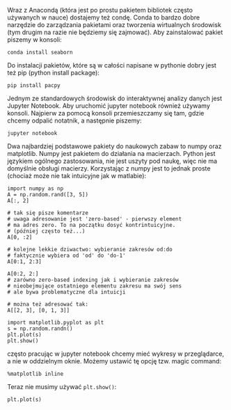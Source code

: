 Wraz z Anacondą (która jest po prostu pakietem bibliotek często używanych w nauce) dostajemy też condę. Conda to bardzo dobre narzędzie do zarządzania pakietami oraz tworzenia wirtualnych środowisk (tym drugim na razie nie będziemy się zajmować). Aby zainstalować pakiet piszemy w konsoli:
```
conda install seaborn
```

Do instalacji pakietów, które są w całości napisane w pythonie dobry jest też pip (python install package):
```
pip install pacpy
```

Jednym ze standardowych środowisk do interaktywnej analizy danych jest Jupyter Notebook. Aby uruchomić jupyter notebook również używamy konsoli. Najpierw za pomocą konsoli przemieszczamy się tam, gdzie chcemy odpalić notatnik, a następnie piszemy:
```
jupyter notebook
```

Dwa najbardziej podstawowe pakiety do naukowych zabaw to numpy oraz matplotlib. Numpy jest pakietem do działania na macierzach. Python jest językiem ogólnego zastosowania, nie jest uszyty pod naukę, więc nie ma domyślnie obsługi macierzy. Korzystając z numpy jest to jednak proste (chociaż może nie tak intuicyjne jak w matlabie):
```
import numpy as np
A = np.random.rand([3, 5])
A[:, 2]

# tak się pisze komentarze
# uwaga adresowanie jest 'zero-based' - pierwszy element 
# ma adres zero. To na początku dosyć kontrintuicyjne.
# (później często też...)
A[0, :2]

# kolejne lekkie dziwactwo: wybieranie zakresów od:do
# faktycznie wybiera od 'od' do 'do-1'
A[0:1, 2:3]

A[0:2, 2:]
# zarówno zero-based indexing jak i wybieranie zakresów
# nieobejmujące ostatniego elementu zakresu ma swój sens
# ale bywa problematyczne dla intuicji

# można też adresować tak:
A[[2, 3], [0, 1, 3]]

```

```
import matplotlib.pyplot as plt
s = np.random.randn()
plt.plot(s)
plt.show()
```

często pracując w jupyter notebook chcemy mieć wykresy w przeglądarce, a nie w oddzielnym oknie.
Możemy ustawić tę opcję tzw. magic command:
```
%matplotlib inline
```
Teraz nie musimy używać `plt.show()`:
```python
plt.plot(s)
```
